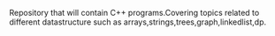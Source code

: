 Repository that will contain C++ programs.Covering topics related to different datastructure such as arrays,strings,trees,graph,linkedlist,dp.

